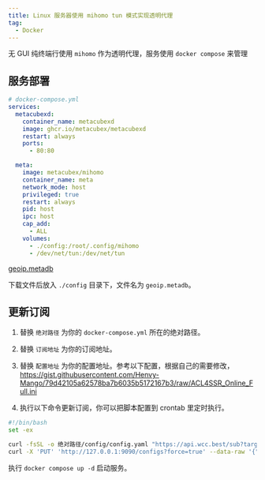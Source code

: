 ```yaml
---
title: Linux 服务器使用 mihomo tun 模式实现透明代理
tag:
  - Docker
---
```


无 GUI 纯终端行使用 `mihomo` 作为透明代理，服务使用 `docker compose` 来管理

## 服务部署

```yml
# docker-compose.yml
services:
  metacubexd:
    container_name: metacubexd
    image: ghcr.io/metacubex/metacubexd
    restart: always
    ports:
      - 80:80

  meta:
    image: metacubex/mihomo
    container_name: meta
    network_mode: host
    privileged: true
    restart: always
    pid: host
    ipc: host
    cap_add:
      - ALL
    volumes:
      - ./config:/root/.config/mihomo
      - /dev/net/tun:/dev/net/tun
```

[geoip.metadb](https://github.com/MetaCubeX/meta-rules-dat/releases/download/latest/geoip.metadb)

下载文件后放入 `./config` 目录下，文件名为 `geoip.metadb`。

## 更新订阅

1. 替换 `绝对路径` 为你的 `docker-compose.yml` 所在的绝对路径。

2. 替换 `订阅地址` 为你的订阅地址。

3. 替换 `配置地址` 为你的配置地址。参考以下配置，根据自己的需要修改，<https://gist.githubusercontent.com/Henvy-Mango/79d42105a62578ba7b6035b5172167b3/raw/ACL4SSR_Online_Full.ini>

4. 执行以下命令更新订阅，你可以把脚本配置到 crontab 里定时执行。

```bash
#!/bin/bash
set -ex

curl -fsSL -o 绝对路径/config/config.yaml "https://api.wcc.best/sub?target=clash&new_name=true&insert=false&udp=true&url=订阅地址&config="
curl -X 'PUT' 'http://127.0.0.1:9090/configs?force=true' --data-raw '{"path":"","payload":""}'
```

执行 `docker compose up -d` 启动服务。
